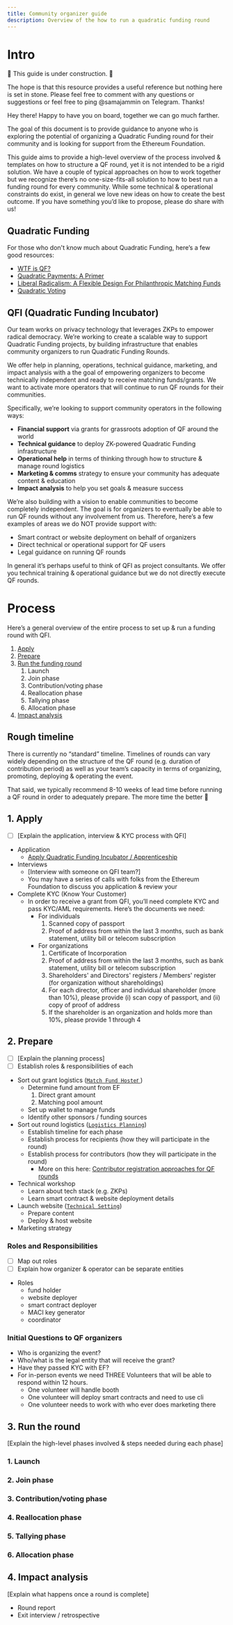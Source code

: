 ```yaml
---
title: Community organizer guide
description: Overview of the how to run a quadratic funding round
---
```


# Intro

🚧 This guide is under construction. 🚧

The hope is that this resource provides a useful reference but nothing here is set in stone. Please feel free to comment with any questions or suggestions or feel free to ping @samajammin on Telegram. Thanks!

Hey there! Happy to have you on board, together we can go much farther.

The goal of this document is to provide guidance to anyone who is exploring the potential of organizing a Quadratic Funding round for their community and is looking for support from the Ethereum Foundation.

This guide aims to provide a high-level overview of the process involved & templates on how to structure a QF round, yet it is not intended to be a rigid solution. We have a couple of typical approaches on how to work together but we recognize there’s no one-size-fits-all solution to how to best run a funding round for every community. While some technical & operational constraints do exist, in general we love new ideas on how to create the best outcome. If you have something you’d like to propose, please do share with us!

## Quadratic Funding

For those who don't know much about Quadratic Funding, here’s a few good resources:

- [WTF is QF?](https://wtfisqf.com/?grant=10&grant=5,5&grant=2,2,2,2,2&grant=1,1,1,1,1,1,1,1,1,1&match=1000)
- [Quadratic Payments: A Primer](https://vitalik.ca/general/2019/12/07/quadratic.html)
- [Liberal Radicalism: A Flexible Design For Philanthropic Matching Funds](https://papers.ssrn.com/sol3/papers.cfm?abstract_id=3243656)
- [Quadratic Voting](https://www.radicalxchange.org/concepts/plural-voting/)

## QFI (Quadratic Funding Incubator)

Our team works on privacy technology that leverages ZKPs to empower radical democracy. We’re working to create a scalable way to support Quadratic Funding projects, by building infrastructure that enables community organizers to run Quadratic Funding Rounds.

We offer help in planning, operations, technical guidance, marketing, and impact analysis with a the goal of empowering organizers to become technically independent and ready to receive matching funds/grants. We want to activate more operators that will continue to run QF rounds for their communities.

Specifically, we’re looking to support community operators in the following ways:

- **Financial support** via grants for grassroots adoption of QF around the world
- **Technical guidance** to deploy ZK-powered Quadratic Funding infrastructure
- **Operational help** in terms of thinking through how to structure & manage round logistics
- **Marketing & comms** strategy to ensure your community has adequate content & education
- **Impact analysis** to help you set goals & measure success

We’re also building with a vision to enable communities to become completely independent. The goal is for organizers to eventually be able to run QF rounds without any involvement from us. Therefore, here’s a few examples of areas we do NOT provide support with:

- Smart contract or website deployment on behalf of organizers
- Direct technical or operational support for QF users
- Legal guidance on running QF rounds

In general it’s perhaps useful to think of QFI as project consultants. We offer you technical training & operational guidance but we do not directly execute QF rounds.

# Process

Here’s a general overview of the entire process to set up & run a funding round with QFI.

1. [Apply](https://www.notion.so/WIP-Community-organizer-guide-for-Quadratic-Funding-Rounds-with-QFI-3a74596ccd8547d8b65b08f429ad701f)
2. [Prepare](https://www.notion.so/WIP-Community-organizer-guide-for-Quadratic-Funding-Rounds-with-QFI-3a74596ccd8547d8b65b08f429ad701f)
3. [Run the funding round](https://www.notion.so/WIP-Community-organizer-guide-for-Quadratic-Funding-Rounds-with-QFI-3a74596ccd8547d8b65b08f429ad701f)
   1. Launch
   2. Join phase
   3. Contribution/voting phase
   4. Reallocation phase
   5. Tallying phase
   6. Allocation phase
4. [Impact analysis](https://www.notion.so/WIP-Community-organizer-guide-for-Quadratic-Funding-Rounds-with-QFI-3a74596ccd8547d8b65b08f429ad701f)

## Rough timeline

There is currently no “standard” timeline. Timelines of rounds can vary widely depending on the structure of the QF round (e.g. duration of contribution period) as well as your team’s capacity in terms of organizing, promoting, deploying & operating the event.

That said, we typically recommend 8-10 weeks of lead time before running a QF round in order to adequately prepare. The more time the better 🙂

## 1. Apply

- [ ] [Explain the application, interview & KYC process with QFI]
- Application
  - [Apply Quadratic Funding Incubator / Apprenticeship](https://form.typeform.com/to/AZPdE1Cd)
- Interviews
  - [Interview with someone on QFI team?]
  - You may have a series of calls with folks from the Ethereum Foundation to discuss you application & review your
- Complete KYC (Know Your Customer)
  - In order to receive a grant from QFI, you’ll need complete KYC and pass KYC/AML requirements. Here’s the documents we need:
    - For individuals
      1. Scanned copy of passport
      2. Proof of address from within the last 3 months, such as bank statement, utility bill or telecom subscription
    - For organizations
      1. Certificate of Incorporation
      2. Proof of address from within the last 3 months, such as bank statement, utility bill or telecom subscription
      3. Shareholders' and Directors' registers / Members' register (for organization without shareholdings)
      4. For each director, officer and individual shareholder (more than 10%), please provide (i) scan copy of passport, and (ii) copy of proof of address
      5. If the shareholder is an organization and holds more than 10%, please provide 1 through 4

## 2. Prepare

- [ ] [Explain the planning process]
- [ ] Establish roles & responsibilities of each
- Sort out grant logistics ([`Match Fund Hoste`r ](https://www.notion.so/Match-Fund-Hoster-5b718beb0c7f48789bc6263e3cb61a5d))
  - Determine fund amount from EF
    1. Direct grant amount
    2. Matching pool amount
  - Set up wallet to manage funds
  - Identify other sponsors / funding sources
- Sort out round logistics ([`Logistics Planning`](https://www.notion.so/Logistics-Planning-2f70e2c4d69c44029bb0b422dfd1858d))
  - Establish timeline for each phase
  - Establish process for recipients (how they will participate in the round)
  - Establish process for contributors (how they will participate in the round)
    - More on this here: [Contributor registration approaches for QF rounds](https://www.notion.so/Contributor-registration-approaches-for-QF-rounds-4f174edcfc6f41ca82245516d2d4027a)
- Technical workshop
  - Learn about tech stack (e.g. ZKPs)
  - Learn smart contract & website deployment details
- Launch website ([`Technical Setting`](https://www.notion.so/Technical-Setting-83bdc4989fab4476b41de5c3e1a5ecb6))
  - Prepare content
  - Deploy & host website
- Marketing strategy

### Roles and Responsibilities

- [ ] Map out roles
- [ ] Explain how organizer & operator can be separate entities
- Roles
  - fund holder
  - website deployer
  - smart contract deployer
  - MACI key generator
  - coordinator

### Initial Questions to QF organizers

- Who is organizing the event?
- Who/what is the legal entity that will receive the grant?
- Have they passed KYC with EF?
- For in-person events we need THREE Volunteers that will be able to respond within 12 hours.
  - One volunteer will handle booth
  - One volunteer will deploy smart contracts and need to use cli
  - One volunteer needs to work with who ever does marketing there

## 3. Run the round

[Explain the high-level phases involved & steps needed during each phase]

### 1. Launch

### 2. Join phase

### 3. Contribution/voting phase

### 4. Reallocation phase

### 5. Tallying phase

### 6. Allocation phase

## 4. Impact analysis

[Explain what happens once a round is complete]

- Round report
- Exit interview / retrospective
